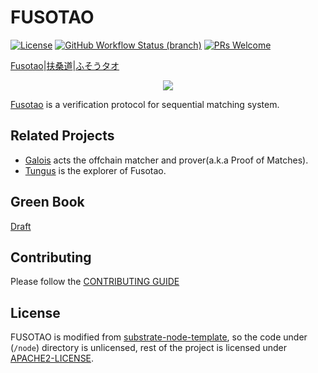 # FUSOTAO

[![License](https://img.shields.io/badge/License-Apache%202.0-orange.svg)](#LICENSE)
[![GitHub Workflow Status (branch)](https://img.shields.io/github/workflow/status/uinb/fusotao/Rust%20CI/master)](https://github.com/uinb/fusotao/actions?query=branch%3Amaster)
[![PRs Welcome](https://img.shields.io/badge/PRs-welcome-blue.svg)](CONTRIBUTING.md)

[Fusotao](https://wiki.fusotao.org)|[扶桑道](https://wiki.fusotao.org)|[ふそうタオ](https://wiki.fusotao.org)

<p align="center">
  <img src="/fusotao.png">
</p>

[Fusotao](https://fusotao.org) is a verification protocol for sequential matching system.     

## Related Projects

- [Galois](https://github.com/uinb/galois) acts the offchain matcher and prover(a.k.a Proof of Matches).
- [Tungus](https://github.com/uinb/tungus) is the explorer of Fusotao.

## Green Book
[Draft](https://github.com/uinb/papers)

## Contributing

Please follow the [CONTRIBUTING GUIDE](CONTRIBUTING.md)

## License

FUSOTAO is modified from [substrate-node-template](https://github.com/substrate-developer-hub/substrate-node-template),
so the code under (`/node`) directory is unlicensed, rest of the project is licensed under [APACHE2-LICENSE](LICENSE).
